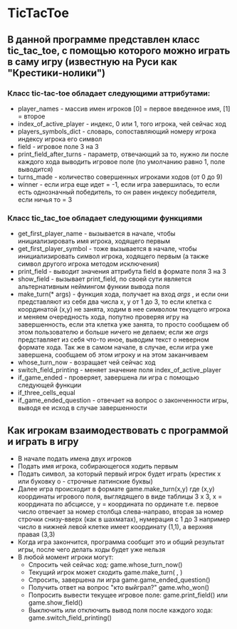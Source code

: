 # TicTacToe
## В данной программе представлен класс tic_tac_toe, с помощью которого можно играть в саму игру (известную на Руси как "Крестики-нолики") 

### Класс tic-tac-toe обладает следующими аттрибутами:
* player_names - массив имен игроков [0] = первое введенное имя, [1] = второе
* index_of_active_player - индекс, 0 или 1, того игрока, чей сейчас ход
* players_symbols_dict - словарь, сопоставляющий номеру игрока индексу игрока его символ
* field - игровое поле 3 на 3
* print_field_after_turns - параметр, отвечающий за то, нужно ли после каждого хода выводить игровое поле (по умолчанию равно 1, поле выводится)
* turns_made - количество совершенных игроками ходов (от 0 до 9)
* winner - если игра еще идет = -1, если игра завершилась, то если есть однозначный победитель, то он равен индексу победителя, если ничья то = 3

### Класс tic_tac_toe обладает следующими функциями
* get_first_player_name - вызывается в начале, чтобы инициализировать имя игрока, ходящего первым
* get_first_player_symbol - тоже вызывается в начале, чтобы инициализировать символ игрока, ходящего первым (а также символ другого игрока методом исключения)
* print_field - выводит значения аттрибута field в формате поля 3 на 3
* show_field - вызывает print_field, по своей сути является альтернативным неймингом функии вывода поля
* make_turn(* args) - функция хода, получает на вход  *args* , и если они представляют из себя два числа x, y от 1 до 3, то если клетка с координатой (x,y) не занята, ходим в нее символом текущего игрока и меняем очередность хода, попутно проверяя игру на завершенность, если эта клетка уже занята, то просто сообщаем об этом пользователю и больше ничего не делаем; если же *args* представляет из себя что-то иное, выводим текст о неверном формате хода. Так же в самом начале, в случае, если игра уже завершена, сообщаем об этом игроку и на этом заканчиваем
* whose_turn_now - возращает чей сейчас ход
* switch_field_printing - меняет значение поля index_of_active_player
* if_game_ended - проверяет, завершена ли игра с помощью следующей функции
* if_three_cells_equal
* if_game_ended_question - отвечает на вопрос о законченности игры, выводя ее исход в случае завершенности

## Как игрокам взаимодествовать с программой и играть в игру
* В начале подать имена двух игроков
* Подать имя игрока, собирающегося ходить первым
* Подать символ, за который первый игрок будет играть (крестик x или буковку o - строчные латинские буквы)
* Далее игра происходит в формате game.make_turn(x,y) где (x,y) координаты игрового поля, выглядящего в виде таблицы 3 х 3, x = координата по абсциссе, y = координата по ординате т.е.
первое число отвечает за номер столбца слева-направо, вторая за номер строчки снизу-вверх (как в шахматах), нумерация с 1 до 3
например число в нижней левой клетке имеет координату (1,1), а верхняя правая (3,3)
* Когда игра закончится, программа сообщит это и общий результат игры, после чего делать ходы будет уже нельзя
* В любой момент игроки могут:
  * Спросить чей сейчас ход: game.whose_turn_now() 
  * Текущий игрок может сходить game.make_turn(<n> , <m>)
  * Спросить, завершена ли игра game.game_ended_question()
  * Получить ответ на вопрос "кто выйграл?" game.who_won()
  * Попросить вывести текущее игровое поле: game.print_field() или game.show_field()
  * Выключить или отключить вывод поля после каждого хода: game.switch_field_printing()
